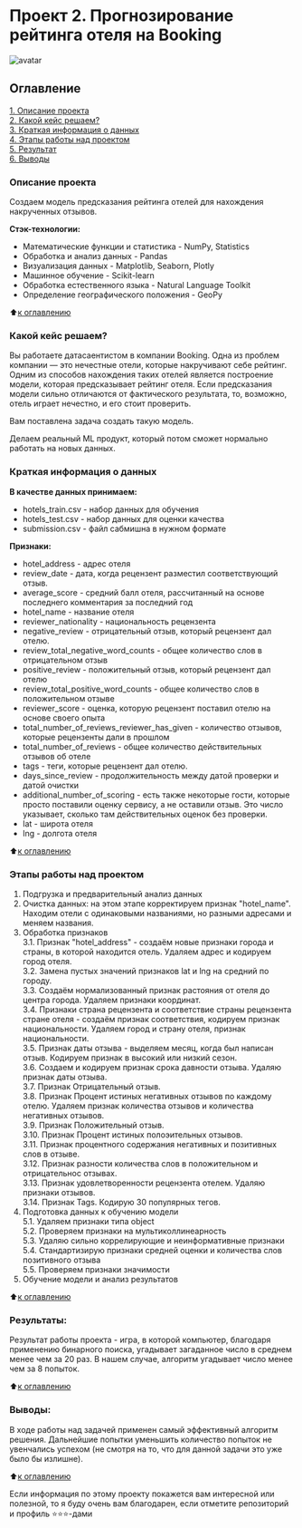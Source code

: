 # Проект 2. Прогнозирование рейтинга отеля на Booking

![avatar](https://www.pataradardanoshotel.com/wp-content/uploads/2016/04/booking_logo_blu.png)

## Оглавление  
[1. Описание проекта](https://github.com/belovengineer/data_science_learn/tree/main/project_3/README.md#Описание-проекта)  
[2. Какой кейс решаем?](https://github.com/belovengineer/data_science_learn/tree/main/project_3/README.md#Какой-кейс-решаем)  
[3. Краткая информация о данных](https://github.com/belovengineer/data_science_learn/tree/main/project_3/README.md#Краткая-информация-о-данных)  
[4. Этапы работы над проектом](https://github.com/belovengineer/data_science_learn/tree/main/project_3/README.md#Этапы-работы-над-проектом)  
[5. Результат](https://github.com/belovengineer/data_science_learn/tree/main/project_3/README.md#Результат)    
[6. Выводы](https://github.com/belovengineer/data_science_learn/tree/main/project_3/README.md#Выводы) 

### Описание проекта    
  
Создаем модель предсказания рейтинга отелей для нахождения накрученных отзывов.

<b>Стэк-технологии:</b>
* Математические функции и статистика - NumPy, Statistics   
* Обработка и анализ данных - Pandas  
* Визуализация данных - Matplotlib, Seaborn, Plotly  
* Машинное обучение - Scikit-learn
* Обработка естественного языка - Natural Language Toolkit
* Определение географического положения - GeoPy
  
:arrow_up:[к оглавлению](https://github.com/belovengineer/data_science_learn/tree/main/project_3/README.md#Оглавление)


### Какой кейс решаем?  
  
Вы работаете датасаентистом в компании Booking. Одна из проблем компании — это нечестные отели, которые накручивают себе рейтинг. Одним из способов нахождения таких отелей является построение модели, которая предсказывает рейтинг отеля. Если предсказания модели сильно отличаются от фактического результата, то, возможно, отель играет нечестно, и его стоит проверить.
  
Вам поставлена задача создать такую модель.
  
Делаем реальный ML продукт, который потом сможет нормально работать на новых данных.
  
### Краткая информация о данных
  
<b>В качестве данных принимаем:</b>
* hotels_train.csv - набор данных для обучения  
* hotels_test.csv - набор данных для оценки качества  
* submission.csv - файл сабмишна в нужном формате  
  
<b>Признаки:</b>  
* hotel_address - адрес отеля  
* review_date - дата, когда рецензент разместил соответствующий отзыв.  
* average_score - средний балл отеля, рассчитанный на основе последнего комментария за последний год  
* hotel_name - название отеля  
* reviewer_nationality - национальность рецензента  
* negative_review - отрицательный отзыв, который рецензент дал отелю.  
* review_total_negative_word_counts - общее количество слов в отрицательном отзыв  
* positive_review - положительный отзыв, который рецензент дал отелю  
* review_total_positive_word_counts - общее количество слов в положительном отзыве  
* reviewer_score - оценка, которую рецензент поставил отелю на основе своего опыта  
* total_number_of_reviews_reviewer_has_given - количество отзывов, которые рецензенты дали в прошлом  
* total_number_of_reviews - общее количество действительных отзывов об отеле  
* tags - теги, которые рецензент дал отелю.  
* days_since_review - продолжительность между датой проверки и датой очистки  
* additional_number_of_scoring - есть также некоторые гости, которые просто поставили оценку сервису, а не оставили отзыв. Это число указывает, сколько там действительных оценок без проверки.  
* lat - широта отеля  
* lng - долгота отеля  
  
:arrow_up:[к оглавлению](https://github.com/belovengineer/data_science_learn/tree/main/project_3/README.md#Оглавление)


### Этапы работы над проектом  
1. Подгрузка и предварительный анализ данных 
2. Очистка данных: на этом этапе корректируем признак "hotel_name". Находим отели с одинаковыми названиями, но разными адресами и меняем названия.  
3. Обработка признаков  
    3.1. Признак "hotel_address" - создаём новые признаки города и страны, в которой находится отель. Удаляем адрес и кодируем город отеля.  
    3.2. Замена пустых значений признаков lat и lng на средний по городу.  
    3.3. Создаём нормализованный признак растояния от отеля до центра города. Удаляем признаки координат.  
    3.4. Признаки страна рецензента и соответствие страны рецензента стране отеля - создаём признак соответствия, кодируем признак национальности. Удаляем город и страну отеля, признак национальности.  
    3.5. Признак даты отзыва - выделяем месяц, когда был написан отзыв. Кодируем признак в высокий или низкий сезон.  
    3.6. Создаем и кодируем признак срока давности отзыва. Удаляю признак даты отзыва.  
    3.7. Признак Отрицательный отзыв.  
    3.8. Признак Процент истиных негативных отзывов по каждому отелю. Удаляем признак количества отзывов и количества негативных отзывов.  
    3.9. Признак Положительный отзыв.  
    3.10. Признак Процент истиных полоэительных отзывов.  
    3.11. Признак процентного содержания негативных и позитивных слов в отзыве.  
    3.12. Признак разности количества слов в положительном и отрицательнос отзывах.  
    3.13. Признак удовлетворенности рецензента отелем. Удаляю признаки отзывов.    
    3.14. Признак Tags. Кодирую 30 популярных тегов.   
5. Подготовка данных к обучению модели  
    5.1. Удаляем признаки типа object  
    5.2. Проверяем признаки на мультиколлинеарность  
    5.3. Удаляю сильно коррелирующие и неинформативные признаки  
    5.4. Стандартизирую признаки средней оценки и количества слов позитивного отзыва  
    5.5. Проверяем признаки значимости  
6. Обучение модели и анализ результатов  

:arrow_up:[к оглавлению](https://github.com/belovengineer/data_science_learn/tree/main/project_3/README.md#Оглавление)


### Результаты:  
Результат работы проекта - игра, в которой компьютер, благодаря применению бинарного поиска, угадывает загаданное число в среднем менее чем за 20 раз. В нашем случае, алгоритм угадывает число менее чем за 8 попыток.

:arrow_up:[к оглавлению](https://github.com/belovengineer/data_science_learn/tree/main/project_3/README.md#Оглавление)


### Выводы:  
В ходе работы над задачей применен самый эффективный алгоритм решения. Дальнейшие попытки уменьшить количество попыток не увенчались успехом (не смотря на то, что для данной задачи это уже было бы излишне).

:arrow_up:[к оглавлению](https://github.com/belovengineer/data_science_learn/tree/main/project_3/README.md#Оглавление)


Если информация по этому проекту покажется вам интересной или полезной, то я буду очень вам благодарен, если отметите репозиторий и профиль ⭐️⭐️⭐️-дами